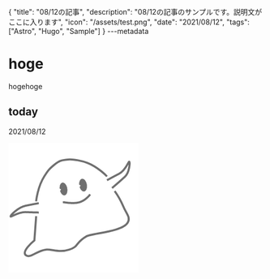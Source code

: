 {
  "title": "08/12の記事",
  "description": "08/12の記事のサンプルです。説明文がここに入ります",
  "icon": "/assets/test.png",
  "date": "2021/08/12",
  "tags": ["Astro", "Hugo", "Sample"]
}
---metadata

# hoge
hogehoge

## today
2021/08/12

![img](/assets/test.png)